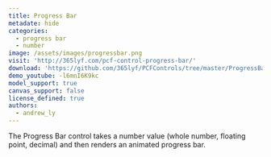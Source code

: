 ```yaml
---
title: Progress Bar
metadate: hide
categories:
  - progress bar
  - number
image: /assets/images/progressbar.png
visit: 'http://365lyf.com/pcf-control-progress-bar/'
download: 'https://github.com/365lyf/PCFControls/tree/master/ProgressBar'
demo_youtube: -l6mnI6K9kc
model_support: true
canvas_support: false
license_defined: true
authors:
  - andrew_ly
---
```


The Progress Bar control takes a number value (whole number, floating point, decimal) and then renders an animated progress bar.
